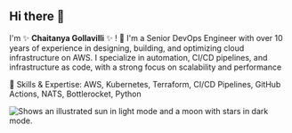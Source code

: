 ## Hi there 👋

I'm ✨  **Chaitanya Gollavilli** ✨ ! 👋
I'm a Senior DevOps Engineer with over 10 years of experience in designing, building, and optimizing cloud infrastructure on AWS. I specialize in automation, CI/CD pipelines, and infrastructure as code, with a strong focus on scalability and performance

🔧 Skills & Expertise: AWS, Kubernetes, Terraform, CI/CD Pipelines, GitHub Actions, NATS, Bottlerocket, Python


<picture>
  <source media="(prefers-color-scheme: dark)" srcset="[https://user-images.githubusercontent.com/25423296/163456776-7f95b81a-f1ed-45f7-b7ab-8fa810d529fa.png](https://github.com/Gollavilli/Gollavilli/blob/main/naruto.jpg)">
  <source media="(prefers-color-scheme: light)" srcset="[https://user-images.githubusercontent.com/25423296/163456779-a8556205-d0a5-45e2-ac17-42d089e3c3f8.png](https://github.com/Gollavilli/Gollavilli/blob/main/naruto.jpg)">
  <img alt="Shows an illustrated sun in light mode and a moon with stars in dark mode." src="[https://user-images.githubusercontent.com/25423296/163456779-a8556205-d0a5-45e2-ac17-42d089e3c3f8.png](https://github.com/Gollavilli/Gollavilli/blob/main/naruto.jpg)">
</picture>
